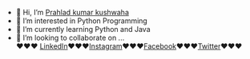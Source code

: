 - 👋 Hi, I’m <a href="https://github.com/Prahladkumar11">Prahlad kumar kushwaha</a>
- 👀 I’m interested in Python Programming 
- 🌱 I’m currently learning  Python and Java 
- 💞️ I’m looking to collaborate on ...<br>
 ❤️❤️❤️ <a href="https://www.linkedin.com/in/prahladkuma11/">LinkedIn</a>❤️❤️❤️<a href="https://www.instagram.com/prahladkuma11/">Instagram</a>❤️❤️❤️<a href="https://www.facebook.com/prahladkuma11/">Facebook</a>❤️❤️❤️<a href="https://https://twitter.com/Prahladkuma112/">Twitter</a>❤️❤️❤️
